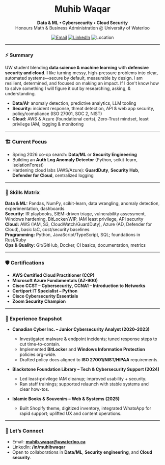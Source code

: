 <!-- PROFILE README: Muhib Waqar -->

<h1 align="center">Muhib Waqar</h1>
<p align="center">
  <b>Data & ML • Cybersecurity • Cloud Security</b><br>
  Honours Math & Business Administration @ University of Waterloo
</p>

<p align="center">
  <a href="mailto:muhib.waqar@uwaterloo.ca"><img alt="Email" src="https://img.shields.io/badge/Email-muhib.waqar%40uwaterloo.ca-blue?style=flat-square"></a>
  <a href="https://www.linkedin.com/in/muhibwaqar/"><img alt="LinkedIn" src="https://img.shields.io/badge/LinkedIn-muhibwaqar-0A66C2?style=flat-square&logo=linkedin"></a>
  <img alt="Location" src="https://img.shields.io/badge/Toronto%20%7C%20Waterloo-Canada-2ea44f?style=flat-square">
</p>

---

### ⚡ Summary
UW student blending **data science & machine learning** with **defensive security and cloud**. I like turning messy, high-pressure problems into clear, automated systems—secure by default, measurable by design. I am resilient, determined, and focused on making an impact. If I don't know how to solve something I will figure it out by researching, asking, & understanding.

- **Data/AI:** anomaly detection, predictive analytics, LLM tooling  
- **Security:** incident response, threat detection, API & web app security, policy/compliance (ISO 27001, SOC 2, NIST)  
- **Cloud:** AWS & Azure (foundational certs), Zero-Trust mindset, least privilege IAM, logging & monitoring

---

### 🏗️ Current Focus
- Spring 2026 co-op search: **Data/ML** or **Security Engineering**  
- Building an **Auth Log Anomaly Detector** (Python, scikit-learn, IsolationForest)  
- Hardening cloud labs (AWS/Azure): **GuardDuty**, **Security Hub**, **Defender for Cloud**, centralized logging

---

### 🧰 Skills Matrix
**Data & ML:** Pandas, NumPy, scikit-learn, data wrangling, anomaly detection, experimentation, dashboards  
**Security:** IR playbooks, SIEM-driven triage, vulnerability assessment, Windows hardening, BitLocker/WIP, IAM least privilege, API security  
**Cloud:** AWS (IAM, S3, CloudWatch/GuardDuty), Azure (AD, Defender for Cloud), basic IaC, cost/security baselines  
**Programming:** Python, JavaScript/TypeScript, SQL; foundations in Rust/Ruby  
**Ops & Quality:** Git/GitHub, Docker, CI basics, documentation, metrics

---

### 🛡️ Certifications
- **AWS Certified Cloud Practitioner (CCP)**
- **Microsoft Azure Fundamentals (AZ-900)**
- **Cisco CCST – Cybersecurity**, **CCNA1 – Introduction to Networks**
- **Certiport IT Specialist – Python**
- **Cisco Cybersecurity Essentials**
- **Zoom Security Champion**
---

### 💼 Experience Snapshot

- **Canadian Cyber Inc. – Junior Cybersecurity Analyst (2020–2023)**  
  - Investigated malware & endpoint incidents; tuned response steps to cut time-to-contain.  
  - Implemented **BitLocker** and **Windows Information Protection** policies org-wide.  
  - Drafted policy docs aligned to **ISO 27001/NIST/HIPAA** requirements.

- **Blackstone Foundation Library – Tech & Cybersecurity Support (2024)**  
  - Led least-privilege IAM cleanup; improved usability + security.  
  - Ran staff trainings; supported relaunch with stable systems and clear how-tos.

- **Islamic Books & Souvenirs – Web & Systems (2025)**  
  - Built Shopify theme, digitized inventory, integrated WhatsApp for rapid support; uplifted UX and content operations.

---

### 🤝 Let’s Connect
- Email: **muhib.waqar@uwaterloo.ca**  
- LinkedIn: **/in/muhibwaqar**  
- Open to collaborations in **Data/ML**, **Security engineering**, and **Cloud security**.

<!--
Tips:
1) Keep this repo named exactly `muhibwaqar` for auto-profile rendering.
2) Pin 6 most relevant repos so they appear below this README.
3) Use GitHub Topics on each repo: `machine-learning`, `anomaly-detection`, `security`, `aws`, `azure`, `shopify`, etc.
-->
